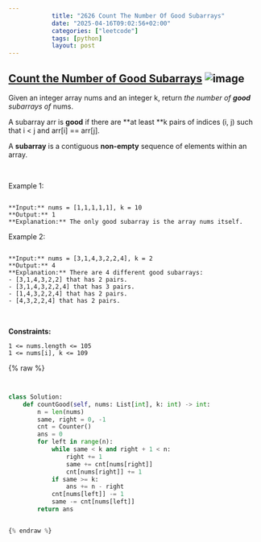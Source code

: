 ```yaml
---
            title: "2626 Count The Number Of Good Subarrays"
            date: "2025-04-16T09:02:56+02:00"
            categories: ["leetcode"]
            tags: [python]
            layout: post
---
```

            
## [Count the Number of Good Subarrays](https://leetcode.com/problems/count-the-number-of-good-subarrays) ![image](https://img.shields.io/badge/Difficulty-Medium-orange)

Given an integer array nums and an integer k, return *the number of **good** subarrays of* nums.

A subarray arr is **good** if there are **at least **k pairs of indices (i, j) such that i < j and arr[i] == arr[j].

A **subarray** is a contiguous **non-empty** sequence of elements within an array.

 

Example 1:

```

**Input:** nums = [1,1,1,1,1], k = 10
**Output:** 1
**Explanation:** The only good subarray is the array nums itself.

```

Example 2:

```

**Input:** nums = [3,1,4,3,2,2,4], k = 2
**Output:** 4
**Explanation:** There are 4 different good subarrays:
- [3,1,4,3,2,2] that has 2 pairs.
- [3,1,4,3,2,2,4] that has 3 pairs.
- [1,4,3,2,2,4] that has 2 pairs.
- [4,3,2,2,4] that has 2 pairs.

```

 

**Constraints:**

	1 <= nums.length <= 105
	1 <= nums[i], k <= 109

{% raw %}


````python


class Solution:
    def countGood(self, nums: List[int], k: int) -> int:
        n = len(nums)
        same, right = 0, -1
        cnt = Counter()
        ans = 0
        for left in range(n):
            while same < k and right + 1 < n:
                right += 1
                same += cnt[nums[right]]
                cnt[nums[right]] += 1
            if same >= k:
                ans += n - right
            cnt[nums[left]] -= 1
            same -= cnt[nums[left]]
        return ans


{% endraw %}
